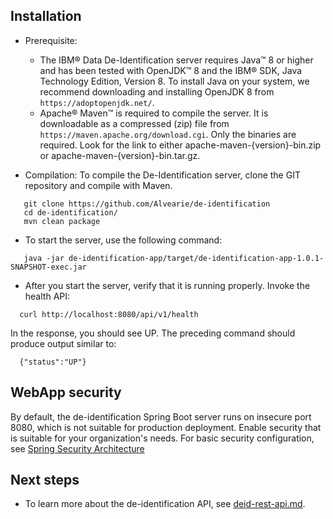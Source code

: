 ## Installation

 - Prerequisite: 
   - The IBM® Data De-Identification server requires Java™ 8 or higher and has been tested with OpenJDK™ 8 and the IBM® SDK, Java Technology Edition, Version 8.  To install Java on your system, we recommend downloading and installing OpenJDK 8 from `https://adoptopenjdk.net/`.
   - Apache® Maven™ is required to compile the server. It is downloadable as a compressed (zip) file from `https://maven.apache.org/download.cgi`. Only the binaries are required. Look for the link to either apache-maven-{version}-bin.zip or apache-maven-{version}-bin.tar.gz.

 - Compilation: To compile the De-Identification server, clone the GIT repository and compile with Maven.

```
   git clone https://github.com/Alvearie/de-identification
   cd de-identification/
   mvn clean package
```

 - To start the server, use the following command: 

```
   java -jar de-identification-app/target/de-identification-app-1.0.1-SNAPSHOT-exec.jar
```

 - After you start the server, verify that it is running properly. Invoke the health API:

 ```
   curl http://localhost:8080/api/v1/health
 ```

 In the response, you should see UP. The preceding command should produce output similar to:

 ```
   {"status":"UP"}
 ``` 

## WebApp security

By default, the de-identification Spring Boot server runs on insecure port 8080, which is not suitable for production deployment. Enable security that is suitable for your organization's needs. For basic security configuration, see [Spring Security Architecture](https://spring.io/guides/topicals/spring-security-architecture/)


## Next steps

- To learn more about the de-identification API, see [deid-rest-api.md](deid-rest-api.md). 
